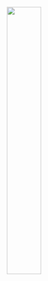 <p align="center">
<img height="40%" width="auto" src="https://github-readme-stats.vercel.app/api/top-langs/?username=mcthomas&layout=compact&langs_count=10&bg_color=c&hide_border=true&border_radius=7&hide_title=true&hide=html,javascript,css"/> 
</p>
